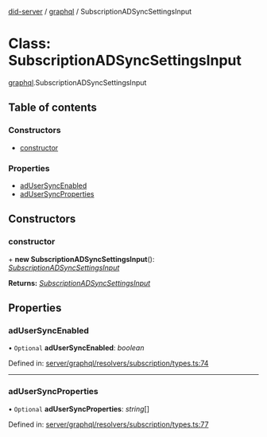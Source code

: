 [did-server](../README.md) / [graphql](../modules/graphql.md) / SubscriptionADSyncSettingsInput

# Class: SubscriptionADSyncSettingsInput

[graphql](../modules/graphql.md).SubscriptionADSyncSettingsInput

## Table of contents

### Constructors

- [constructor](graphql.subscriptionadsyncsettingsinput.md#constructor)

### Properties

- [adUserSyncEnabled](graphql.subscriptionadsyncsettingsinput.md#adusersyncenabled)
- [adUserSyncProperties](graphql.subscriptionadsyncsettingsinput.md#adusersyncproperties)

## Constructors

### constructor

\+ **new SubscriptionADSyncSettingsInput**(): [*SubscriptionADSyncSettingsInput*](graphql.subscriptionadsyncsettingsinput.md)

**Returns:** [*SubscriptionADSyncSettingsInput*](graphql.subscriptionadsyncsettingsinput.md)

## Properties

### adUserSyncEnabled

• `Optional` **adUserSyncEnabled**: *boolean*

Defined in: [server/graphql/resolvers/subscription/types.ts:74](https://github.com/Puzzlepart/did/blob/dev/server/graphql/resolvers/subscription/types.ts#L74)

___

### adUserSyncProperties

• `Optional` **adUserSyncProperties**: *string*[]

Defined in: [server/graphql/resolvers/subscription/types.ts:77](https://github.com/Puzzlepart/did/blob/dev/server/graphql/resolvers/subscription/types.ts#L77)
